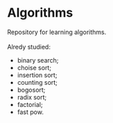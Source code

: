 # Algorithms
Repository for learning algorithms.\
\
Alredy studied:
- binary search;
- choise sort;
- insertion sort;
- counting sort;
- bogosort;
- radix sort;
- factorial;
- fast pow.
